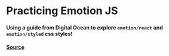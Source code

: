 # Practicing Emotion JS

#### Using a guide from Digital Ocean to explore `emotion/react` and `emotion/styled` css styles!

#### [Source](https://www.digitalocean.com/community/tutorials/react-react-emotion)
